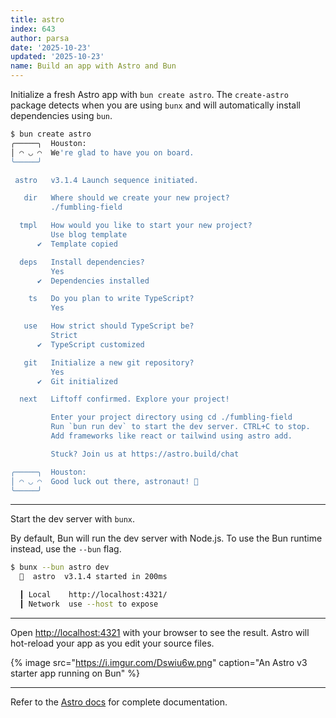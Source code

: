 ```yaml
---
title: astro
index: 643
author: parsa
date: '2025-10-23'
updated: '2025-10-23'
name: Build an app with Astro and Bun
---
```


Initialize a fresh Astro app with `bun create astro`. The `create-astro` package detects when you are using `bunx` and will automatically install dependencies using `bun`.

```sh
$ bun create astro
╭─────╮  Houston:
│ ◠ ◡ ◠  We're glad to have you on board.
╰─────╯

 astro   v3.1.4 Launch sequence initiated.

   dir   Where should we create your new project?
         ./fumbling-field

  tmpl   How would you like to start your new project?
         Use blog template
      ✔  Template copied

  deps   Install dependencies?
         Yes
      ✔  Dependencies installed

    ts   Do you plan to write TypeScript?
         Yes

   use   How strict should TypeScript be?
         Strict
      ✔  TypeScript customized

   git   Initialize a new git repository?
         Yes
      ✔  Git initialized

  next   Liftoff confirmed. Explore your project!

         Enter your project directory using cd ./fumbling-field
         Run `bun run dev` to start the dev server. CTRL+C to stop.
         Add frameworks like react or tailwind using astro add.

         Stuck? Join us at https://astro.build/chat

╭─────╮  Houston:
│ ◠ ◡ ◠  Good luck out there, astronaut! 🚀
╰─────╯
```

---

Start the dev server with `bunx`.

By default, Bun will run the dev server with Node.js. To use the Bun runtime instead, use the `--bun` flag.

```sh
$ bunx --bun astro dev
  🚀  astro  v3.1.4 started in 200ms

  ┃ Local    http://localhost:4321/
  ┃ Network  use --host to expose
```

---

Open [http://localhost:4321](http://localhost:4321) with your browser to see the result. Astro will hot-reload your app as you edit your source files.

{% image src="https://i.imgur.com/Dswiu6w.png" caption="An Astro v3 starter app running on Bun" %}

---

Refer to the [Astro docs](https://docs.astro.build/en/getting-started/) for complete documentation.
